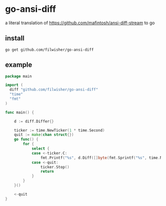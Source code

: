 # go-ansi-diff
a literal translation of https://github.com/mafintosh/ansi-diff-stream to go

## install

```go get github.com/filwisher/go-ansi-diff```

## example

```go
package main

import (
  diff "github.com/filwisher/go-ansi-diff"
  "time"
  "fmt"
)

func main() {

	d := diff.Differ{}

	ticker := time.NewTicker(1 * time.Second)
	quit := make(chan struct{})
	go func() {
		for {
			select {
			case <-ticker.C:
				fmt.Printf("%s", d.Diff([]byte(fmt.Sprintf("%s", time.Now().String()))))
			case <-quit:
				ticker.Stop()
				return
			}
		}
	}()

	<-quit
}

```
